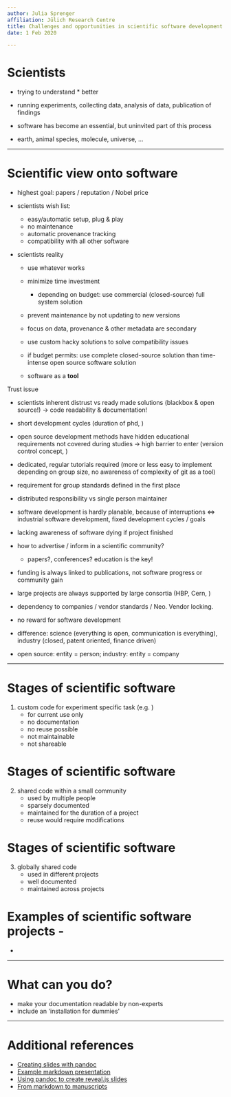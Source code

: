 ```yaml
---
author: Julia Sprenger
affiliation: Jülich Research Centre
title: Challenges and opportunities in scientific software development
date: 1 Feb 2020

---
```


# Scientists
- trying to understand <system A>* better
- running experiments, collecting data, analysis of data, publication of findings

- software has become an essential, but uninvited part of this process

* earth, animal species, molecule, universe, ...

---
# Scientific view onto software

- highest goal: papers / reputation / Nobel price

- scientists wish list:
    - easy/automatic setup, plug & play
    - no maintenance
    - automatic provenance tracking
    - compatibility with all other software

- scientists reality
    - use whatever works
    - minimize time investment
        - depending on budget: use commercial (closed-source) full system solution
    - prevent maintenance by not updating to new versions
    - focus on data, provenance & other metadata are secondary
    - use custom hacky solutions to solve compatibility issues
    - if budget permits: use complete closed-source solution than time-intense open source software solution

    - software as a **tool**



Trust issue
- scientists inherent distrust vs ready made solutions (blackbox & open source!)
-> code readability & documentation!
- short development cycles (duration of phd, )
- open source development methods have hidden educational requirements not covered during studies -> high barrier to enter (version control concept, )
- dedicated, regular tutorials required (more or less easy to implement depending on group size, no awareness of complexity of git as a tool)
- requirement for group standards defined in the first place

- distributed responsibility vs single person maintainer
- software development is hardly planable, because of interruptions <=> industrial software development, fixed development cycles / goals

- lacking awareness of software dying if project finished

- how to advertise / inform in a scientific community?
    - papers?, conferences? education is the key!

- funding is always linked to publications, not software progress or community gain
- large projects are always supported by large consortia (HBP, Cern, )

- dependency to companies / vendor standards / Neo. Vendor locking.

- no reward for software development
- difference: science (everything is open, communication is everything), industry (closed, patent oriented, finance driven)
- open source: entity = person; industry: entity = company

---

# Stages of scientific software

1) custom code for experiment specific task (e.g. )
    - for current use only
    - no documentation
    - no reuse possible
    - not maintainable
    - not shareable

# Stages of scientific software

2) shared code within a small community
    - used by multiple people
    - sparsely documented
    - maintained for the duration of a project
    - reuse would require modifications

# Stages of scientific software

3) globally shared code
    - used in different projects
    - well documented
    - maintained across projects


# Examples of scientific software projects -



-

---

# What can you do?
- make your documentation readable by non-experts
- include an 'installation for dummies'


---

# Additional references
- [Creating slides with pandoc](https://www.chronicle.com/blogs/profhacker/markdown-slideshow-example-pandoc/46683)
- [Example markdown presentation](http://wcm1.web.rice.edu/slides/onlinepub.txt)
- [Using pandoc to create reveal.js slides](https://github.com/jgm/pandoc/wiki/Using-pandoc-to-produce-reveal.js-slides)
- [From markdown to manuscripts](https://kieranhealy.org/blog/archives/2014/01/23/plain-text/)
